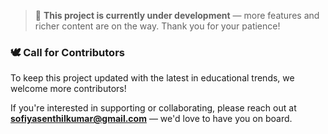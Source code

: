 > 🚧 **This project is currently under development** — more features and richer content are on the way. Thank you for your patience!

### 🕊️ **Call for Contributors**

To keep this project updated with the latest in educational trends, we welcome more contributors!

If you're interested in supporting or collaborating, please reach out at **[sofiyasenthilkumar@gmail.com](mailto:sofiyasenthilkumar@gmail.com)** — we'd love to have you on board.
